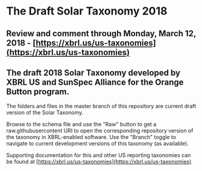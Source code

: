 # The Draft Solar Taxonomy 2018

## Review and comment through Monday, March 12, 2018 - [https://xbrl.us/us-taxonomies](https://xbrl.us/us-taxonomies)

## The draft 2018 Solar Taxonomy developed by XBRL US and SunSpec Alliance for the Orange Button program.

The folders and files in the master branch of this repository are current draft version of the Solar Taxonomy.

Browse to the schema file and use the "Raw" button to get a raw.githubusercontent URI to open the corresponding repository version of the taxonomy in XBRL-enabled software. Use the "Branch" toggle to navigate to current development versions of this taxonomy (as available). 

Supporting documentation for this and other US reporting taxonomies can be found at [https://xbrl.us/us-taxonomies](https://xbrl.us/us-taxonomies)